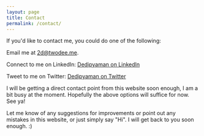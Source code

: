 ```yaml
---
layout: page
title: Contact
permalink: /contact/
---
```


If you'd like to contact me, you could do one of the following:

Email me at [2d@twodee.me](mailto:2d@twodee.me).

Connect to me on LinkedIn: [Dedipyaman on LinkedIn](https://linkedin.com/in/dedipyaman)

Tweet to me on Twitter: [Dedipyaman on Twitter](https://twitter.com/2dsharp)

I will be getting a direct contact point from this website soon enough, I am a bit busy at the moment. Hopefully the above options will suffice for now. See ya!

Let me know of any suggestions for improvements or point out any mistakes in this website, or just simply say "Hi". I will get back to you soon enough. :)